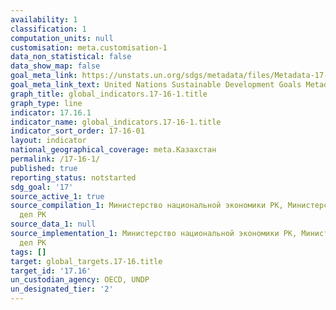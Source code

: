 ```yaml
---
availability: 1
classification: 1
computation_units: null
customisation: meta.customisation-1
data_non_statistical: false
data_show_map: false
goal_meta_link: https://unstats.un.org/sdgs/metadata/files/Metadata-17-16-01.pdf
goal_meta_link_text: United Nations Sustainable Development Goals Metadata (pdf 468kB)
graph_title: global_indicators.17-16-1.title
graph_type: line
indicator: 17.16.1
indicator_name: global_indicators.17-16-1.title
indicator_sort_order: 17-16-01
layout: indicator
national_geographical_coverage: meta.Казахстан
permalink: /17-16-1/
published: true
reporting_status: notstarted
sdg_goal: '17'
source_active_1: true
source_compilation_1: Министерство национальной экономики РК, Министерство иностранных
  дел РК
source_data_1: null
source_implementation_1: Министерство национальной экономики РК, Министерство иностранных
  дел РК
tags: []
target: global_targets.17-16.title
target_id: '17.16'
un_custodian_agency: OECD, UNDP
un_designated_tier: '2'
---
```


